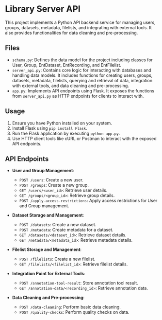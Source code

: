# Library Server API

This project implements a Python API backend service for managing users, groups, datasets, metadata, filelists, and integrating with external tools. It also provides functionalities for data cleaning and pre-processing.

## Files

- `schema.py`: Defines the data model for the project including classes for User, Group, EntDataset, EntRecording, and EntFilelist.
- `server_api.py`: Contains core logic for interacting with databases and handling data models. It includes functions for creating users, groups, datasets, metadata, filelists, querying and retrieval of data, integration with external tools, and data cleaning and pre-processing.
- `app.py`: Implements API endpoints using Flask. It exposes the functions from `server_api.py` as HTTP endpoints for clients to interact with.

## Usage

1. Ensure you have Python installed on your system.
2. Install Flask using `pip install Flask`.
3. Run the Flask application by executing `python app.py`.
4. Use HTTP client tools like cURL or Postman to interact with the exposed API endpoints.

## API Endpoints

- **User and Group Management**:
  - `POST /users`: Create a new user.
  - `POST /groups`: Create a new group.
  - `GET /users/<user_id>`: Retrieve user details.
  - `GET /groups/<group_id>`: Retrieve group details.
  - `POST /apply-access-restrictions`: Apply access restrictions for User and Group management.


- **Dataset Storage and Management**:
  - `POST /datasets`: Create a new dataset.
  - `POST /metadata`: Create metadata for a dataset.
  - `GET /datasets/<dataset_id>`: Retrieve dataset details.
  - `GET /metadata/<metadata_id>`: Retrieve metadata details.

- **Filelist Storage and Management**:
  - `POST /filelists`: Create a new filelist.
  - `GET /filelists/<filelist_id>`: Retrieve filelist details.

- **Integration Point for External Tools**:
  - `POST /annotation-tool-result`: Store annotation tool result.
  - `GET /annotation-data/<recording_id>`: Retrieve annotation data.

- **Data Cleaning and Pre-processing**:
  - `POST /data-cleaning`: Perform basic data cleaning.
  - `POST /quality-checks`: Perform quality checks on data.
